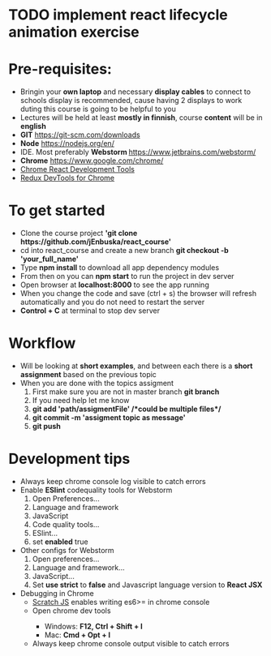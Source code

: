 <div>
<h1>TODO implement react lifecycle animation exercise</h1>
    <h1>Pre-requisites:</h1>
    <ul>
      <li>Bringin your <b>own laptop</b> and necessary <b>display cables</b> to connect to schools display is recommended, cause having 2 displays to work duting this course is going to be helpful to you</li>
      <li>Lectures will be held at least <b>mostly in finnish</b>, course <b>content</b> will be in <b>english</b></li>
      <li><b>GIT</b> <a href="https://git-scm.com/downloads">https://git-scm.com/downloads</a></li>
      <li><b>Node</b> <a href="https://nodejs.org/en/">https://nodejs.org/en/</a>
      </li>
      <li>IDE. Most preferably <b>Webstorm </b><a
        href="https://www.jetbrains.com/webstorm/"
      >https://www.jetbrains.com/webstorm/</a>
      </li>
      <li><b>Chrome</b> <a href="https://www.google.com/chrome/">https://www.google.com/chrome/</a>
      </li>
      <li><a
        href="https://chrome.google.com/webstore/detail/react-developer-tools/fmkadmapgofadopljbjfkapdkoienihi?hl=en"
      >Chrome
        React Development Tools </a></li>
      <li><a
        href="https://chrome.google.com/webstore/detail/redux-devtools/lmhkpmbekcpmknklioeibfkpmmfibljd?hl=en"
      >Redux
        DevTools for Chrome</a></li>
    </ul>
    <h1>To get started</h1>
    <ul>
      <li>Clone the course project <b>'git clone https://github.com/jEnbuska/react_course'</b></li>
      <li>cd into react_course and create a new branch <b>git checkout -b 'your_full_name'</b></li>
      <li>Type <b>npm install</b> to download all app dependency modules</li>
      <li>From then on you can <b>npm start</b> to run the project in dev
        server
      </li>
      <li>Open browser at <b>localhost:8000</b> to see the app running</li>
      <li>When you change the code and save (ctrl + s) the browser will refresh automatically and you do not need to restart the server</li>
      <li><b>Control + C</b> at terminal to stop dev server</li>
    </ul>
    <h1>Workflow</h1>
    <ul>    
      <li>Will be looking at <b>short examples</b>, and between each there is a <b>short assignment</b> based on the previous topic</li>      
      <li>When you are done with the topics assigment
        <ol>
          <li>First make sure you are not in master branch <b>git branch</b></li>
          <li>If you need help let me know</li>
          <li><b>git add 'path/assigmentFile'  /*could be multiple files*/</b></li>
          <li><b>git commit -m 'assigment topic as message'</b></li>
          <li><b>git push</b></li>
        </ol>
      </li>
    </ul>
    <h1>Development tips</h1>
    <ul>
    <li>Always keep chrome console log visible to catch errors</li>
      <li>Enable <b>ESlint</b> codequality tools for Webstorm
              <ol>
                <li>
                  Open Preferences...
                </li>
                <li>
                  Language and framework
                </li>
                <li>
                  JavaScript
                </li>
                <li>
                  Code quality tools...
                </li>
                <li>
                  ESlint...
                </li>
                <li>
                  set <b>enabled</b> true
                </li>
              </ol>
            </li>
            <li>Other configs for Webstorm
              <ol>
                <li>
                  Open preferences...
                </li>
                <li>
                  Language and framework...
                </li>
                <li>
                  JavaScript...
                </li>
                <li>
                  Set <b>use strict</b> to <b>false</b> and Javascript language version to <b>React JSX</b>
                </li>
              </ol>
            </li>
      <li>Debugging in Chrome
              <ul>
                <li><a href="https://chrome.google.com/webstore/detail/scratch-js/alploljligeomonipppgaahpkenfnfkn">Scratch JS</a> enables writing es6>= in chrome console</li>
                <li>Open chrome dev tools</li>
                <ul>
                  <li>Windows: <b>F12, Ctrl + Shift + I</b></li>
                  <li>Mac: <b>Cmd + Opt + I</b></li>
                </ul>
                <li>Always keep chrome console output visible to catch errors</li>
              </ul>
            </li>
    </ul>
  </div>
